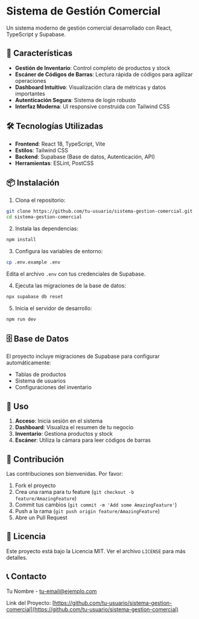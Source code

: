 # Sistema de Gestión Comercial

Un sistema moderno de gestión comercial desarrollado con React, TypeScript y Supabase.

## 🚀 Características

- **Gestión de Inventario**: Control completo de productos y stock
- **Escáner de Códigos de Barras**: Lectura rápida de códigos para agilizar operaciones
- **Dashboard Intuitivo**: Visualización clara de métricas y datos importantes
- **Autenticación Segura**: Sistema de login robusto
- **Interfaz Moderna**: UI responsive construida con Tailwind CSS

## 🛠️ Tecnologías Utilizadas

- **Frontend**: React 18, TypeScript, Vite
- **Estilos**: Tailwind CSS
- **Backend**: Supabase (Base de datos, Autenticación, API)
- **Herramientas**: ESLint, PostCSS

## 📦 Instalación

1. Clona el repositorio:
```bash
git clone https://github.com/tu-usuario/sistema-gestion-comercial.git
cd sistema-gestion-comercial
```

2. Instala las dependencias:
```bash
npm install
```

3. Configura las variables de entorno:
```bash
cp .env.example .env
```
Edita el archivo `.env` con tus credenciales de Supabase.

4. Ejecuta las migraciones de la base de datos:
```bash
npx supabase db reset
```

5. Inicia el servidor de desarrollo:
```bash
npm run dev
```

## 🗄️ Base de Datos

El proyecto incluye migraciones de Supabase para configurar automáticamente:
- Tablas de productos
- Sistema de usuarios
- Configuraciones del inventario

## 📱 Uso

1. **Acceso**: Inicia sesión en el sistema
2. **Dashboard**: Visualiza el resumen de tu negocio
3. **Inventario**: Gestiona productos y stock
4. **Escáner**: Utiliza la cámara para leer códigos de barras

## 🤝 Contribución

Las contribuciones son bienvenidas. Por favor:

1. Fork el proyecto
2. Crea una rama para tu feature (`git checkout -b feature/AmazingFeature`)
3. Commit tus cambios (`git commit -m 'Add some AmazingFeature'`)
4. Push a la rama (`git push origin feature/AmazingFeature`)
5. Abre un Pull Request

## 📄 Licencia

Este proyecto está bajo la Licencia MIT. Ver el archivo `LICENSE` para más detalles.

## 📞 Contacto

Tu Nombre - [tu-email@ejemplo.com](mailto:tu-email@ejemplo.com)

Link del Proyecto: [https://github.com/tu-usuario/sistema-gestion-comercial](https://github.com/tu-usuario/sistema-gestion-comercial)
